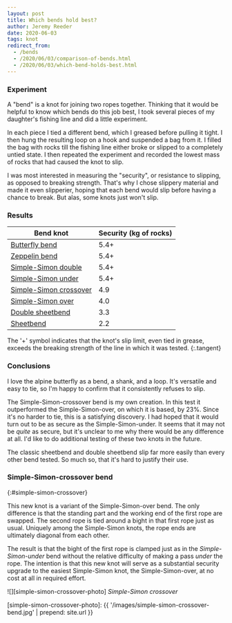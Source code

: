 ```yaml
---
layout: post
title: Which bends hold best?
author: Jeremy Reeder
date: 2020-06-03
tags: knot
redirect_from:
  - /bends
  - /2020/06/03/comparison-of-bends.html
  - /2020/06/03/which-bend-holds-best.html
---
```


### Experiment

A "bend" is a knot for joining two ropes together. Thinking that it would be
helpful to know which bends do this job best, I took several pieces of my
daughter's fishing line and did a little experiment.

In each piece I tied a different bend, which I greased before pulling it tight.
I then hung the resulting loop on a hook and suspended a bag from it. I filled
the bag with rocks till the fishing line either broke or slipped to a
completely untied state. I then repeated the experiment and recorded the lowest mass of rocks that had caused the knot to slip.

I was most interested in measuring the "security", or resistance to slipping,
as opposed to breaking strength. That's why I chose slippery material and made
it even slipperier, hoping that each bend would slip before having a chance to
break. But alas, some knots just won't slip.


### Results

| Bend knot                                        | Security (kg of rocks) |
|--------------------------------------------------|------------------------|
| [Butterfly bend][butterfly-bend]                 | 5.4+                   |
| [Zeppelin bend][zeppelin-bend]                   | 5.4+                   |
| [Simple-Simon double][simple-simon-double]       | 5.4+                   |
| [Simple-Simon under][simple-simon-under]         | 5.4+                   |
| [Simple-Simon crossover][simple-simon-crossover] | 4.9                    |
| [Simple-Simon over][simple-simon-over]           | 4.0                    |
| [Double sheetbend][sheetbend-double]             | 3.3                    |
| [Sheetbend][sheetbend]                           | 2.2                    |

The '+' symbol indicates that the knot's slip limit, even tied in grease,
exceeds the breaking strength of the line in which it was tested.
{:.tangent}


### Conclusions

I love the alpine butterfly as a bend, a shank, and a loop. It's versatile and
easy to tie, so I'm happy to confirm that it consistently refuses to slip.

The Simple-Simon-crossover bend is my own creation. In this test it
outperformed the Simple-Simon-over, on which it is based, by 23%. Since it's no
harder to tie, this is a satisfying discovery. I had hoped that it would turn
out to be as secure as the Simple-Simon-under. It seems that it may not be
_quite_ as secure, but it's unclear to me why there would be any difference at
all. I'd like to do additional testing of these two knots in the future.

The classic sheetbend and double sheetbend slip far more easily than every
other bend tested. So much so, that it's hard to justify their use.


### Simple-Simon-crossover bend
{:#simple-simon-crossover}

This new knot is a variant of the Simple-Simon-over bend. The only difference
is that the standing part and the working end of the first rope are swapped.
The second rope is tied around a bight in that first rope just as usual.
Uniquely among the Simple-Simon knots, the rope ends are ultimately diagonal
from each other.

The result is that the bight of the first rope is clamped just as in the
_Simple-Simon-under_ bend without the relative difficulty of making a pass
_under_ the rope. The intention is that this new knot will serve as a
substantial security upgrade to the easiest Simple-Simon knot, the
Simple-Simon-over, at no cost at all in required effort.


![][simple-simon-crossover-photo]
*Simple-Simon crossover*


[simple-simon-crossover-photo]: {{ '/images/simple-simon-crossover-bend.jpg' | prepend: site.url }}

[butterfly-bend]:         https://www.netknots.com/rope_knots/alpine-butterfly-bend
[sheetbend]:              https://en.wikipedia.org/wiki/Sheet_bend
[sheetbend-double]:       https://en.wikipedia.org/wiki/Sheet_bend#Double_sheet_bend
[simple-simon-crossover]: #simple-simon-crossover
[simple-simon-double]:    https://www.youtube.com/watch?v=rzz74SBDtBA
[simple-simon-over]:      https://korpegard.se/knot/?knot=22
[simple-simon-under]:     https://en.wikipedia.org/wiki/Simple_Simon_under
[zeppelin-bend]:          https://www.netknots.com/rope_knots/zeppelin-bend
